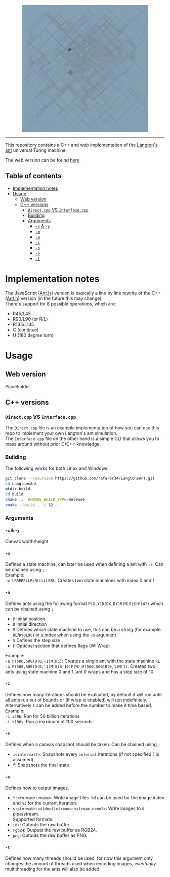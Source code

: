 <p align="center">
  <img src="ASSETS/LRRRRRLLR_30720x17280_1292334158_RESIZED_4320x4320.png" width="400">
</p>
<hr>

This repository contains a C++ and web implementation of the [Langton's ant](https://wikipedia.org/wiki/Langton's_ant) universal Turing machine.

The web version can be found [here](https://rafa-br34.github.io/LangtonsAnt)

## Table of contents

- [Implementation notes](#implementation-notes)
- [Usage](#usage)
  - [Web version](#web-version)
  - [C++ versions](#c-versions)
    - [`Direct.cpp` VS `Interface.cpp`](#directcpp-vs-interfacecpp)
    - [Building](#building)
    - [Arguments](#arguments)
      - [`-x` \& `-y`](#-x---y)
      - [`-m`](#-m)
      - [`-a`](#-a)
      - [`-i`](#-i)
      - [`-s`](#-s)
      - [`-o`](#-o)
      - [`-t`](#-t)

# Implementation notes

The JavaScript ([Ant.js](https://github.com/rafa-br34/LangtonsAnt/blob/master/WEBSITE/Scripts/Ant.js)) version is basically a line by line rewrite of the C++ ([Ant.h](https://github.com/rafa-br34/LangtonsAnt/blob/master/SOURCE/Types/Ant.h)) version (in the future this may change).  
There's support for 8 possible operations, which are:

- R45/L45
- R90/L90 (or R/L)
- R135/L135
- C (continue)
- U (180 degree turn)

# Usage

## Web version

Placeholder

## C++ versions

### `Direct.cpp` VS `Interface.cpp`

The `Direct.cpp` file is an example implementation of how you can use this repo to implement your own Langton's ant simulation.  
The `Interface.cpp` file on the other hand is a simple CLI that allows you to mess around without prior C/C++ knowledge.

### Building

The following works for both Linux and Windows.

```bash
git clone --recursive https://github.com/rafa-br34/LangtonsAnt.git
cd LangtonsAnt
mkdir build
cd build
cmake .. -DCMAKE_BUILD_TYPE=Release
cmake --build . -j 32 --
```

### Arguments

#### `-x` & `-y`

Canvas width/height

#### `-m`

Defines a state machine, can later be used when defining a ant with `-a`.  Can be chained using `;`  
Example:  
`-m LRRRRRLLR;RLLLLLRRL`: Creates two state machines with index 0 and 1

#### `-a`

Defines ants using the following format `P(X,Y)D(DX,DY)M(M)S(S)F(W?)` which can be chained using `;`

* `P` Initial position
* `D` Initial direction
* `M` Defines which state machine to use, this can be a string (for example `RL`/`R90L90`) or a index when using the `-m` argument
* `S` Defines the step size
* `F` Optional section that defines flags (W: Wrap)

Example:  
`-a P(500,500)D(0,-1)M(RL)`: Creates a single ant with the state machine `RL`  
`-a P(500,500)D(0,-1)M(0)S(10)F(W);P(500,500)D(0,1)M(1)`: Creates two ants using state machine 0 and 1, ant 0 wraps and has a step size of 10  

#### `-i`

Defines how many iterations should be evaluated, by default it will run until all ants run out of bounds or (if wrap is enabled) will run indefinitely. Alternatively `t` can be added before the number to make it time based.  
Example:  
`-i i50b`: Run for 50 billion iterations  
`-i t100s`: Run a maximum of 100 seconds  

#### `-s`

Defines when a canvas snapshot should be taken. Can be chained using `;`

* `i<interval?>`: Snapshots every `interval` iterations (if not specified 1 is assumed)
* `f`: Snapshots the final state

#### `-o`

Defines how to output images.  

* `f:<format>:<name>`: Write image files. `%d` can be used for the image index and `%i` for the current iteration.
* `s:<format>:<stdout|stream>:<stream_name?>`: Write images to a pipe/stream.  
Supported formats:  
* `idx`: Outputs the raw buffer.
* `rgb24`: Outputs the raw buffer as RGB24.
* `png`: Outputs the raw buffer as PNG.

#### `-t`

Defines how many threads should be used, for now this argument only changes the amount of threads used when encoding images, *eventually* multithreading for the ants will also be added.
